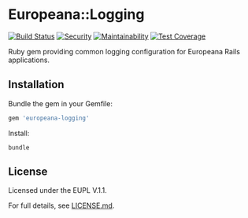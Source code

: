 # Europeana::Logging

[![Build Status](https://travis-ci.org/europeana/radio-station.svg?branch=develop)](https://travis-ci.org/europeana/radio-station) [![Security](https://hakiri.io/github/europeana/radio-station/develop.svg)](https://hakiri.io/github/europeana/radio-station/develop) [![Maintainability](https://api.codeclimate.com/v1/badges/b730a787cbe77e612784/maintainability)](https://codeclimate.com/github/europeana/radio-station/maintainability) [![Test Coverage](https://api.codeclimate.com/v1/badges/b730a787cbe77e612784/test_coverage)](https://codeclimate.com/github/europeana/radio-station/test_coverage)

Ruby gem providing common logging configuration for Europeana Rails
applications.

## Installation

Bundle the gem in your Gemfile:
```ruby
gem 'europeana-logging'
```

Install:
```
bundle
```

## License

Licensed under the EUPL V.1.1.

For full details, see [LICENSE.md](LICENSE.md).
